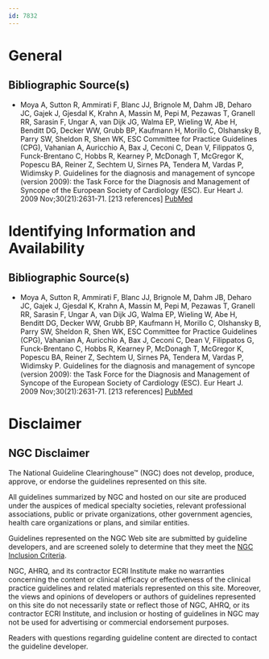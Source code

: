 ```yaml
---
id: 7832
---
```


# General

## Bibliographic Source(s)

- Moya A, Sutton R, Ammirati F, Blanc JJ, Brignole M, Dahm JB, Deharo JC, Gajek J, Gjesdal K, Krahn A, Massin M, Pepi M, Pezawas T, Granell RR, Sarasin F, Ungar A, van Dijk JG, Walma EP, Wieling W, Abe H, Benditt DG, Decker WW, Grubb BP, Kaufmann H, Morillo C, Olshansky B, Parry SW, Sheldon R, Shen WK, ESC Committee for Practice Guidelines (CPG), Vahanian A, Auricchio A, Bax J, Ceconi C, Dean V, Filippatos G, Funck-Brentano C, Hobbs R, Kearney P, McDonagh T, McGregor K, Popescu BA, Reiner Z, Sechtem U, Sirnes PA, Tendera M, Vardas P, Widimsky P. Guidelines for the diagnosis and management of syncope (version 2009): the Task Force for the Diagnosis and Management of Syncope of the European Society of Cardiology (ESC). Eur Heart J. 2009 Nov;30(21):2631-71. [213 references] [ PubMed ](http://www.ncbi.nlm.nih.gov/entrez/query.fcgi?cmd=Retrieve&db=pubmed&dopt=Abstract&list_uids=19713422)

# Identifying Information and Availability

## Bibliographic Source(s)

- Moya A, Sutton R, Ammirati F, Blanc JJ, Brignole M, Dahm JB, Deharo JC, Gajek J, Gjesdal K, Krahn A, Massin M, Pepi M, Pezawas T, Granell RR, Sarasin F, Ungar A, van Dijk JG, Walma EP, Wieling W, Abe H, Benditt DG, Decker WW, Grubb BP, Kaufmann H, Morillo C, Olshansky B, Parry SW, Sheldon R, Shen WK, ESC Committee for Practice Guidelines (CPG), Vahanian A, Auricchio A, Bax J, Ceconi C, Dean V, Filippatos G, Funck-Brentano C, Hobbs R, Kearney P, McDonagh T, McGregor K, Popescu BA, Reiner Z, Sechtem U, Sirnes PA, Tendera M, Vardas P, Widimsky P. Guidelines for the diagnosis and management of syncope (version 2009): the Task Force for the Diagnosis and Management of Syncope of the European Society of Cardiology (ESC). Eur Heart J. 2009 Nov;30(21):2631-71. [213 references] [ PubMed ](http://www.ncbi.nlm.nih.gov/entrez/query.fcgi?cmd=Retrieve&db=pubmed&dopt=Abstract&list_uids=19713422)

# Disclaimer

## NGC Disclaimer

The National Guideline Clearinghouse™ (NGC) does not develop, produce, approve, or endorse the guidelines represented on this site.

All guidelines summarized by NGC and hosted on our site are produced under the auspices of medical specialty societies, relevant professional associations, public or private organizations, other government agencies, health care organizations or plans, and similar entities.

Guidelines represented on the NGC Web site are submitted by guideline developers, and are screened solely to determine that they meet the [NGC Inclusion Criteria](/help-and-about/summaries/inclusion-criteria).

NGC, AHRQ, and its contractor ECRI Institute make no warranties concerning the content or clinical efficacy or effectiveness of the clinical practice guidelines and related materials represented on this site. Moreover, the views and opinions of developers or authors of guidelines represented on this site do not necessarily state or reflect those of NGC, AHRQ, or its contractor ECRI Institute, and inclusion or hosting of guidelines in NGC may not be used for advertising or commercial endorsement purposes.

Readers with questions regarding guideline content are directed to contact the guideline developer.

